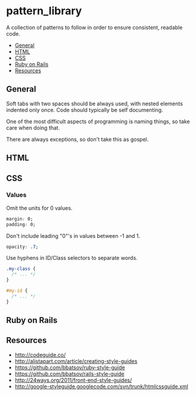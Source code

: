 pattern_library
===============

A collection of patterns to follow in order to ensure consistent, readable code.

  * [General](#General)
  * [HTML](#HTML)
  * [CSS](#CSS)
  * [Ruby on Rails](#ruby-on-rails)
  * [Resources](#resources)

## General

Soft tabs with two spaces should be always used, with nested elements indented only once. Code should typically be self documenting.

One of the most difficult aspects of programming is naming things, so take care when doing that.

There are always exceptions, so don't take this as gospel.

## HTML



## CSS

### Values

Omit the units for 0 values.

```css
margin: 0;
padding: 0;
```

Don't include leading "0"'s in values between -1 and 1.

```css
opacity: .7;
```

Use hyphens in ID/Class selectors to separate words.

```css
.my-class {
  /* ... */
}

#my-id {
  /* ... */
}
```

## Ruby on Rails



## Resources

  * <http://codeguide.co/>
  * <http://alistapart.com/article/creating-style-guides>
  * <https://github.com/bbatsov/ruby-style-guide>
  * <https://github.com/bbatsov/rails-style-guide>
  * <http://24ways.org/2011/front-end-style-guides/>
  * <http://google-styleguide.googlecode.com/svn/trunk/htmlcssguide.xml>
